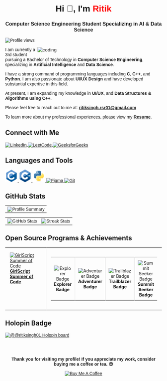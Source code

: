 <h1 align="center" style="font-family: 'Poppins', sans-serif;">Hi 👋, I'm <span style="color: red;">Ritik</span></h1>
<h3 align="center" style="font-family: 'Poppins', sans-serif;">Computer Science Engineering Student Specializing in AI & Data Science</h3>

<p align="left" style="font-family: 'Poppins', sans-serif;">
  <img src="https://komarev.com/ghpvc/?username=ritiksingh-01&label=Profile%20views&color=0e75b6&style=flat" alt="Profile views" />
</p>

<img align="right" alt="coding" width="400" src="https://cdn.dribbble.com/users/2131993/screenshots/4948736/thoughtworks-gif_dribbble.gif">

<p align="left" style="font-family: 'Poppins', sans-serif;">
  I am currently a 3rd student pursuing a Bachelor of Technology in <strong>Computer Science Engineering</strong>, specializing in <strong>Artificial Intelligence</strong> and <strong>Data Science</strong>.
</p>
<p align="left" style="font-family: 'Poppins', sans-serif;">
  I have a strong command of programming languages including <strong>C</strong>, <strong>C++</strong>, and <strong>Python</strong>. I am also passionate about <strong>UI/UX Design</strong> and have developed substantial expertise in this field.
</p>
<p align="left" style="font-family: 'Poppins', sans-serif;">
  At present, I am expanding my knowledge in <strong>UI/UX</strong>, and <strong>Data Structures & Algorithms using C++</strong>.
</p>
<p align="left" style="font-family: 'Poppins', sans-serif;">
  Please feel free to reach out to me at: <a href="mailto:ritiksingh.rsr01@gmail.com"><strong>ritiksingh.rsr01@gmail.com</strong></a>
</p>
<p align="left" style="font-family: 'Poppins', sans-serif;">
  To learn more about my professional experiences, please view my <a href="https://drive.google.com/file/d/1sRSddOq6HqUyYrHyfyqaQxyvhGu47ean/view?usp=drive_link" target="_blank"><strong>Resume</strong></a>.
</p>

## Connect with Me
<p align="left" style="font-family: 'Poppins', sans-serif;">
  <a href="https://linkedin.com/in/ritik-singh-019597273" target="_blank">
    <img align="center" src="https://raw.githubusercontent.com/rahuldkjain/github-profile-readme-generator/master/src/images/icons/Social/linked-in-alt.svg" alt="LinkedIn" height="30" width="40" />
  </a>
  <a href="https://www.leetcode.com/ritiksingh_01" target="_blank">
    <img align="center" src="https://raw.githubusercontent.com/rahuldkjain/github-profile-readme-generator/master/src/images/icons/Social/leet-code.svg" alt="LeetCode" height="30" width="40" />
  </a>
  <a href="https://auth.geeksforgeeks.org/user/ritiksingh0112" target="_blank">
    <img align="center" src="https://raw.githubusercontent.com/rahuldkjain/github-profile-readme-generator/master/src/images/icons/Social/geeks-for-geeks.svg" alt="GeeksforGeeks" height="30" width="40" />
  </a>
</p>

## Languages and Tools
<p align="left" style="font-family: 'Poppins', sans-serif;">
  <a href="https://www.cprogramming.com/" target="_blank" rel="noreferrer">
    <img src="https://raw.githubusercontent.com/devicons/devicon/master/icons/c/c-original.svg" alt="C" width="40" height="40"/>
  </a>
  <a href="https://www.w3schools.com/cpp/" target="_blank" rel="noreferrer">
    <img src="https://raw.githubusercontent.com/devicons/devicon/master/icons/cplusplus/cplusplus-original.svg" alt="C++" width="40" height="40"/>
  </a>
  <a href="https://www.python.org" target="_blank" rel="noreferrer">
    <img src="https://raw.githubusercontent.com/devicons/devicon/master/icons/python/python-original.svg" alt="Python" width="40" height="40"/>
  </a>
  <a href="https://www.figma.com/" target="_blank" rel="noreferrer">
    <img src="https://www.vectorlogo.zone/logos/figma/figma-icon.svg" alt="Figma" width="40" height="40"/>
  </a>
  <a href="https://git-scm.com/" target="_blank" rel="noreferrer">
    <img src="https://www.vectorlogo.zone/logos/git-scm/git-scm-icon.svg" alt="Git" width="40 " height="40"/>
  </a>
</p>

## GitHub Stats
<table width="100%" align="center">
  <tr>
    <td>
      <img width="600em" src="http://github-profile-summary-cards.vercel.app/api/cards/profile-details?username=ritiksingh-01&theme=2077" alt="Profile Summary" style="font-family: 'Poppins', sans-serif;">
    </td>
  </tr>
</table>

<table width="100%" align="center">
  <tr>
    <td>
      <img width="400em" src="https://github-readme-stats.vercel.app/api?username=ritiksingh-01&show_icons=true&locale=en&theme=midnight-purple" alt="GitHub Stats" style="font-family: 'Poppins', sans-serif;"/>
    </td>
    <td>
      <img width="420em" src="https://github-readme-streak-stats.herokuapp.com/?user=ritiksingh-01&theme=midnight-purple" alt="Streak Stats" style="font-family: 'Poppins', sans-serif;"/>
    </td>
  </tr>
</table>

## Open Source Programs & Achievements

<div>
  <table style="margin-left: 0;" align="center">
    <tr align="center">
      <td style="border-right: 1px solid #dddddd; padding: 15px;" valign="top" width="50%" align="left" style="font-family: 'Poppins', sans-serif;">
        <a href="">
          <img src="https://github.com/ananyag309/ananyag309/blob/main/gssoc.png" alt="GirlScript Summer of Code" width="120" />
          <br>
          <strong>GirlScript Summer of Code</strong>
        </a>
      </td>
      <td style="padding: 15px;" valign="top" width="50%" align="left" style="font-family: 'Poppins', sans-serif;">
        <table>
          <tr align="center">
            <td style="border-right: 1px solid #dddddd; padding: 10px;" width="100">
              <img src="https://github.com/ananyag309/ananyag309/blob/main/Explorer%20Badge.png" alt="Explorer Badge" width="80" />
              <br>
              <strong>Explorer Badge</strong>
            </td>
            <td style="border-right: 1px solid #dddddd; padding: 10px;" width="100">
              <img src="https://github.com/ananyag309/ananyag309/blob/main/Adventurer%20Badge.png" alt="Adventurer Badge" width="80" />
              <br>
              <strong>Adventurer Badge</strong>
            </td>
            <td style="border-right: 1px solid #dddddd; padding: 10px;" width="100">
              <img src="https://github.com/user-attachments/assets/493ea6c8-cdcb-4345-97ae-825a798c65fa" alt="Trailblazer Badge" width="80" />
              <br>
              <strong>Trailblazer Badge</strong>
            </td>
            <td style="padding: 10px;" width="100">
              <img src="https://github.com/ananyag309/ananyag309/blob/main/Summit%20Seeker%20Badge.png" alt="Summit Seeker Badge" width="80" />
              <br>
              <strong>Summit Seeker Badge</strong>
            </td>
          </tr>
        </table>
      </td>
    </tr >
  </table>
</div>
<div>
  
## Holopin Badge 
  
<a href="https://holopin.me/ritiksingh01">   <img src="https://holopin.me/ritiksingh01" alt="@@ritiksingh01 Holopin board" style="font-family: 'Poppins', sans-serif;"/> </a>
  
## 
<br>
<p align="center" style="font-family: 'Poppins', sans-serif;">
  <b>Thank you for visiting my profile! If you appreciate my work, consider buying me a coffee or tea. 😊</b>
</p>
<p align="center" style="font-family: 'Poppins', sans-serif;">
  <a href="https://www.buymeacoffee.com/ritiksingh01" target="_blank">
    <img src="https://cdn.buymeacoffee.com/buttons/v2/default-red.png" alt="Buy Me A Coffee" width="150"/>
  </a>
</p>
